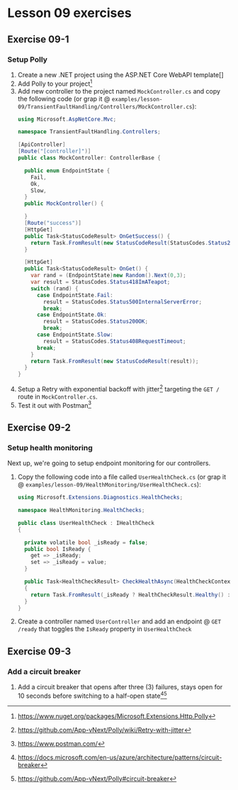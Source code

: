 # Lesson 09 exercises
## Exercise 09-1
### Setup Polly
1. Create a new .NET project using the ASP.NET Core WebAPI template[]
2. Add Polly to your project[^4]
3. Add new controller to the project named `MockController.cs` and copy the following code (or grap it @ `examples/lesson-09/TransientFaultHandling/Controllers/MockController.cs`):
    ```cs
    using Microsoft.AspNetCore.Mvc;

    namespace TransientFaultHandling.Controllers;

    [ApiController]
    [Route("[controller]")]
    public class MockController: ControllerBase {

      public enum EndpointState {
        Fail,
        Ok,
        Slow,
      }
      public MockController() {

      }
      [Route("success")]
      [HttpGet]
      public Task<StatusCodeResult> OnGetSuccess() {
        return Task.FromResult(new StatusCodeResult(StatusCodes.Status200OK));
      }

      [HttpGet]
      public Task<StatusCodeResult> OnGet() {
        var rand = (EndpointState)new Random().Next(0,3);
        var result = StatusCodes.Status418ImATeapot;
        switch (rand) {
          case EndpointState.Fail:
            result = StatusCodes.Status500InternalServerError;
            break;
          case EndpointState.Ok:
            result = StatusCodes.Status200OK;
            break;
          case EndpointState.Slow:
            result = StatusCodes.Status408RequestTimeout;
          break;
        }
        return Task.FromResult(new StatusCodeResult(result));
      }
    }
    ```
4. Setup a Retry with exponential backoff with jitter[^1] targeting the `GET /` route in `MockController.cs`.
5. Test it out with Postman[^6]

## Exercise 09-2
### Setup health monitoring
Next up, we're going to setup endpoint monitoring for our controllers.

1. Copy the following code into a file called `UserHealthCheck.cs` (or grap it @ `examples/lesson-09/HealthMonitoring/UserHealthCheck.cs`):

    ```cs
    using Microsoft.Extensions.Diagnostics.HealthChecks;

    namespace HealthMonitoring.HealthChecks;

    public class UserHealthCheck : IHealthCheck 
    {

      private volatile bool _isReady = false;
      public bool IsReady { 
        get => _isReady;
        set => _isReady = value; 
      }

      public Task<HealthCheckResult> CheckHealthAsync(HealthCheckContext context, CancellationToken cancellationToken = default) 
      {
        return Task.FromResult(_isReady ? HealthCheckResult.Healthy() : HealthCheckResult.Unhealthy());
      }
    }
    ```
2. Create a controller named `UserController` and add an endpoint @ `GET /ready` that toggles the `IsReady` property in `UserHealthCheck`

## Exercise 09-3
### Add a circuit breaker
1. Add a circuit breaker that opens after three (3) failures, stays open for 10 seconds before switching to a half-open state[^2][^3]

[^1]: https://github.com/App-vNext/Polly/wiki/Retry-with-jitter
[^2]: https://docs.microsoft.com/en-us/azure/architecture/patterns/circuit-breaker
[^3]: https://github.com/App-vNext/Polly#circuit-breaker
[^4]: https://www.nuget.org/packages/Microsoft.Extensions.Http.Polly
[^5]: https://docs.microsoft.com/en-us/dotnet/core/tools/dotnet-new
[^6]: https://www.postman.com/